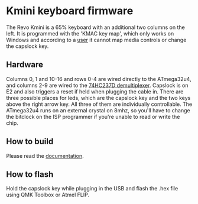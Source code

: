 Kmini keyboard firmware
======================

The Revo Kmini is a 65% keyboard with an additional two columns on the left. It is programmed with the 'KMAC key map', which only works on Windows and according to a [user](https://www.keebtalk.com/t/programming-revo-kmini/2107/7) it cannot map media controls or change the capslock key.

## Hardware
Columns 0, 1 and 10-16 and rows 0-4 are wired directly to the ATmega32u4, and columns 2-9 are wired to the [74HC237D demultiplexer](https://www.mouser.de/datasheet/2/916/74HC237-1319445.pdf). Capslock is on E2 and also triggers a reset if held when plugging the cable in. There are three possible places for leds, which are the capslock key and the two keys above the right arrow key. All three of them are individually controllable. The ATmega32u4 runs on an external crystal on 8mhz, so you'll have to change the bitclock on the ISP programmer if you're unable to read or write the chip.

## How to build
Please read the [documentation](https://docs.qmk.fm).

## How to flash
Hold the capslock key while plugging in the USB and flash the .hex file using QMK Toolbox or Atmel FLIP.